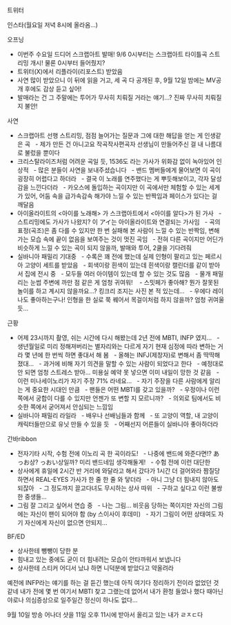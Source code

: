 


트위터


인스타(월요일 저녁 8시에 올라옴...)


오프닝
- 이번주 수요일 드디어 스크랩아트 발매! 9/6 0시부터는 스크랩아트 타이틀곡 스트리밍 개시! 물론 0시부터 들어줬지?
- 트위터(X)에서 리플라이(리포스트) 받았음
- 사연 많이 받았으니 이 뒤에 읽을 거고, 세 곡 다 공개된 후, 9월 12일 밤에는 MV공개 후에도 감상 듣고 싶어!
- 발매라는 건 그 주말에는 투어가 무사히 치뤄질 거라는 얘기...? 진짜 무사히 치뤄질 지 불안!

사연
- 스크랩아트 선행 스트리밍, 점점 늘어가는 질문과 그에 대한 해답을 얻는 게 인생같은 곡
  - 제가 만든 건 아니고요 작곡작사편곡자 선생님이 만들어주신 걸 내 나름대로 불렀을 뿐이다
- 크리스탈라이즈처럼 어려운 곡일 듯, 1536도 라는 가사가 위화감 없이 녹아있어 인상적
  - 많은 분들이 사연을 보내주셨습니다
  - 밴드 멤버들에게 물어보면 이 곡이 굉장히 어렵다고 하더라
  - 결국 이 노래를 연주했다는 게 뿌듯해보이고, 각자 달성감을 느낀다더라
  - 카오스에 돌입하는 곡이지만 이 곡에서만 체험할 수 있는 세계가 있어, 어둠 속을 급가속감속 해가야 느낄 수 있는 반짝임과 페이스가 있다는 걸 깨달음
- 아이올라이트의 <아이를 노래해> 가 스크랩아트에서 <아이를 알다>가 된 가사
  - 스트리밍에도 가사가 나왔지? 이 アイ는 아이올라이트와 연결되는 가사임
  - 곡의 표정(곡조)은 좀 다를 수 있지만 한 번 실패해 본 사람이 느낄 수 있는 반짝임, 변해가는 모습 속에 끝이 없음을 보여주는 것이 멋진 곡임
  - 전혀 다른 곡이지만 어딘가 비슷하게 느낄 수 있는 곡이 되지 않을까, 발매와 투어, 2쿨을 기다려줘
- 실바니아 패밀리 기대중
  - 수록은 꽤 전에 했는데 실제 인형이 팔리고 있는 페르시아 고양이 세트를 받았음
  - 회색이랑 흰색이 있는데 흰색이랑 캘린더를 같이 받아서 집에 전시 중
  - 모두들 여러 아이템이 있는데 할 수 있는 것도 많음
  - 물개 패밀리는 눈썹 주변에 까만 점 같은 게 엄청 귀여워! 
  - 스밋페가 좋아해? 뭔가 잘못된 놀이를 하고 계시지 않을까요...? 킹크리 조지는 사진 본 적 있는데...
  - 우에다 레이나도 좋아하는구나! 인형을 한 실로 쭉 꿰어서 목걸이처럼 하지 않을까? 엄청 귀여울 듯...

근황
- 어제 23시까지 촬영, 쉬는 시간에 다시 해봤는데 2년 전에 MBTI, INFP 였지...
  - 생년월일로 미리 정해져버리는 별자리와는 다르게 자기 현재 심정에 따라 변하는 거라 몇 년에 한 번씩 하면 좋대서 해 봄
  - 올해는 INFJ(제창자)로 변해서 좀 딱딱해졌대...
  - 과거에 비해 자기 의견을 말할 수 있는 사람이 되었다고 한다
  - 예정대로 안 되면 엄청 스트레스 받아... 미용실 예약 못 넣으면 이미 내일이 망한 것 같음
  - 이런 미나세이노리가 자기 주장 71% 라네요...
  - 자기 주장을 다른 사람에게 알리는 게 중요한 시대인 만큼
  - 팬들은 어떤 MBTI를 갖고 있을까?
  - 우정이나 이런 쪽에서 궁합이 다를 수 있지만 언젠가 또 변할 지 모르니까?
  - 의외로 팀에서도 비슷한 쪽에서 굳어져서 안심되는 느낌임
- 실바니아 패밀리 라일라
  - 배우나 선배님들과 함께
  - 또 고양이 역할, 내 고양이 캐릭터들만으로 유닛 만들 수 있을 듯
  - 어째선지 어른들이 실바니아 좋아하더라

간바ribbon
- 전자기타 시작, 수험 전에 이노리 곡 한 곡이라도!
  - 나중에 밴드에 와준다면!? あっお상? っおい상일까? 미리 밴드네임 생각해둘게!
  - 수험 전에 이런 대단한 
- 상사에게 휴일에 2시간 반 거리에 와달라고 해서 갔다가 1시간 더 걸어와라 짬질당하면서 REAL-EYES 가사가 한 줄 한 줄 와 닿더라
  - 아니 그냥 더 힘내지 않아도 되잖아
  - 그 정도까지 끌고다녀도 무시하는 상사 따위
  - 구하고 싶다고 이런 불쌍한 중생들...
- 그림 잘 그리고 싶어서 연습 중
  - 나는 그림... 비웃음 당하는 쪽이지만 자신의 그림에는 자신이 팬이 되어야 함 (by 스이사이 후데미)
  - 자기 그림이 어떤 상태여도 자기 자신에게 자신이 없으면 안되지... 

BF/ED
- 상사한테 뺑뺑이 당한 분
- 힘내고 있는 중에도 굳이 더 힘내려는 모습이 안타까워서 보냅니다
- 상사한테 스티커 어디서 났냐 하면 니덕분에 받았다고 약올려라

예전에 INFP라는 얘기를 하는 걸 듣긴 했는데 아직 여기다 정리하기 전이라 없었던 것 같네
내가 전에 몇 번 여기서 MBTI 찾고 그랬는데 없어서 내가 환청 들었나 했다
때아닌 야로나 의심증상으로 일주일간 정신이 하나도 없다...

9월 10일 방송 어나더 샷을 11일 오후 11시에 받아서 올리고 있는 내가 ㄹㅈㄷ다
